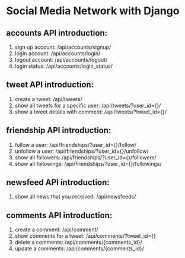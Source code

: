 # Social Media Network with Django

## accounts API introduction:
  1. sign up account: /api/accounts/signup/
  2. login account: /api/accounts/login/
  3. logout account: /api/accounts/logout/
  4. login status: /api/accounts/login_status/

## tweet API introduction:
  1. create a tweet: /api/tweets/
  2. show all tweets for a specific user: /api/tweets/?user_id={}/
  3. show a tweet details with comment: /api/tweets/?tweet_id={}/

## friendship API introduction:
  1. follow a user: /api/friendships/?user_id={}/follow/
  2. unfollow a user: /api/friendships/?user_id={}/unfollow/
  3. show all followers: /api/friendships/?user_id={}/followers/
  4. show all followings: /api/friendships/?user_id={}/followings/

## newsfeed API introduction:
  1. show all news that you received: /api/newsfeeds/

## comments API introduction:
  1. create a comment: /api/comment/
  2. show comments for a tweet: /api/comments/?tweet_id={}
  3. delete a comments: /api/comments/{comments_id}/
  4. update a comments: /api/comments/{comments_id}/
